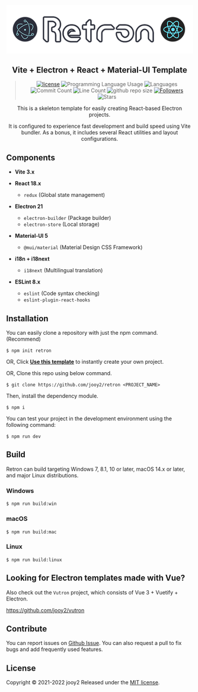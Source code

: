 <div align="center">

![Retron-logo](src/renderer/public/images/retron-logo.webp)

## Vite + Electron + React + Material-UI Template

> [![license](https://img.shields.io/badge/license-MIT-blue.svg)](https://github.com/jooy2/retron/blob/master/LICENSE)
![Programming Language Usage](https://img.shields.io/github/languages/top/jooy2/retron)
![Languages](https://img.shields.io/github/languages/count/jooy2/retron)
![Commit Count](https://img.shields.io/github/commit-activity/y/jooy2/retron)
![Line Count](https://img.shields.io/tokei/lines/github/jooy2/retron)
![github repo size](https://img.shields.io/github/repo-size/jooy2/retron)
[![Followers](https://img.shields.io/github/followers/jooy2?style=social)](https://github.com/jooy2)
![Stars](https://img.shields.io/github/stars/jooy2/qsu?style=social)

This is a skeleton template for easily creating React-based Electron projects.

It is configured to experience fast development and build speed using Vite bundler. As a bonus, it includes several React utilities and layout configurations.

</div>

## Components

 - **Vite 3.x**

 - **React 18.x**
   - `redux` (Global state management)
   
 - **Electron 21**
   - `electron-builder` (Package builder)
   - `electron-store` (Local storage)

 - **Material-UI 5**
   - `@mui/material` (Material Design CSS Framework)
   
 - **i18n + i18next**
   - `i18next` (Multilingual translation)

 - **ESLint 8.x**
   - `eslint` (Code syntax checking)
   - `eslint-plugin-react-hooks`

## Installation

You can easily clone a repository with just the npm command. (Recommend)

```shell
$ npm init retron
```

OR, Click **[Use this template](https://github.com/jooy2/retron/generate)** to instantly create your own project.

OR, Clone this repo using below command.

```shell
$ git clone https://github.com/jooy2/retron <PROJECT_NAME>
```

Then, install the dependency module.

```shell
$ npm i
```

You can test your project in the development environment using the following command:

```shell
$ npm run dev
```

## Build

Retron can build targeting Windows 7, 8.1, 10 or later, macOS 14.x or later, and major Linux distributions.

### Windows

```shell
$ npm run build:win
```

### macOS

```shell
$ npm run build:mac
```

### Linux

```shell
$ npm run build:linux
```

## Looking for Electron templates made with Vue?

Also check out the `Vutron` project, which consists of Vue 3 + Vuetify + Electron.

https://github.com/jooy2/vutron

## Contribute

You can report issues on [Github Issue](https://github.com/jooy2/retron/issues). You can also request a pull to fix bugs and add frequently used features.

## License

Copyright © 2021-2022 jooy2 Released under the [MIT license](https://github.com/jooy2/retron/blob/master/LICENSE).
